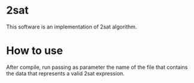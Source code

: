 # 2sat
This software is an implementation of 2sat algorithm.
# How to use
After compile, run passing as parameter the name of the file that contains the data that represents a valid 2sat expression. 
